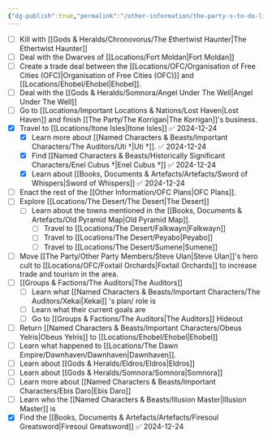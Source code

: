 ```yaml
---
{"dg-publish":true,"permalink":"/other-information/the-party-s-to-do-list/","noteIcon":"","created":"2024-09-06T13:59:06.719+01:00","updated":"2024-12-31T22:33:31.168+00:00"}
---
```


- [ ] Kill with [[Gods & Heralds/Chronovorus/The Ethertwist Haunter\|The Ethertwist Haunter]] 
- [ ] Deal with the Dwarves of [[Locations/Fort Moldan\|Fort Moldan]]
- [ ] Create a trade deal between the [[Locations/OFC/Organisation of Free Cities (OFC)\|Organisation of Free Cities (OFC)]] and [[Locations/Ehobel/Ehobel\|Ehobel]].
- [ ] Deal with the [[Gods & Heralds/Somnora/Angel Under The Well\|Angel Under The Well]]
- [ ] Go to [[Locations/Important Locations & Nations/Lost Haven\|Lost Haven]] and finish [[The Party/The Korrigan\|The Korrigan]]'s business.
- [x] Travel to [[Locations/Itone Isles\|Itone Isles]] ✅ 2024-12-24
	- [x] Learn more about [[Named Characters & Beasts/Important Characters/The Auditors/Uti †\|Uti †]]. ✅ 2024-12-24
	- [x] Find [[Named Characters & Beasts/Historically Significant  Characters/Enel Cubus †\|Enel Cubus †]] ✅ 2024-12-24
	- [x] Learn about [[Books, Documents & Artefacts/Artefacts/Sword of Whispers\|Sword of Whispers]] ✅ 2024-12-24
- [ ] Enact the rest of the [[Other Information/OFC Plans\|OFC Plans]].
- [ ] Explore [[Locations/The Desert/The Desert\|The Desert]]
	- [ ] Learn about the towns mentioned in the [[Books, Documents & Artefacts/Old Pyramid Map\|Old Pyramid Map]].
		- [ ] Travel to [[Locations/The Desert/Falkwayn\|Falkwayn]]
		- [ ] Travel to [[Locations/The Desert/Peyabo\|Peyabo]]
		- [ ] Travel to [[Locations/The Desert/Sumene\|Sumene]]
- [ ] Move [[The Party/Other Party Members/Steve Ulan\|Steve Ulan]]'s hero cult to [[Locations/OFC/Foxtail Orchards\|Foxtail Orchards]] to increase trade and tourism in the area.
- [ ] [[Groups & Factions/The Auditors\|The Auditors]]
	- [ ] Learn what [[Named Characters & Beasts/Important Characters/The Auditors/Xekai\|Xekai]] 's plan/ role is
	- [ ] Learn what their current goals are
	- [ ] Go to [[Groups & Factions/The Auditors\|The Auditors]] Hideout
- [ ] Return [[Named Characters & Beasts/Important Characters/Obeus Yelris\|Obeus Yelris]] to [[Locations/Ehobel/Ehobel\|Ehobel]]
- [ ] Learn what happened to [[Locations/The Dawn Empire/Dawnhaven/Dawnhaven\|Dawnhaven]].
- [ ] Learn about [[Gods & Heralds/Eldros/Eldros\|Eldros]]
- [ ] Learn about [[Gods & Heralds/Somnora/Somnora\|Somnora]] 
- [ ] Learn more about [[Named Characters & Beasts/Important Characters/Ebis Daro\|Ebis Daro]]
- [ ] Learn who the [[Named Characters & Beasts/Illusion Master\|Illusion Master]] is
- [x] Find the [[Books, Documents & Artefacts/Artefacts/Firesoul Greatsword\|Firesoul Greatsword]] ✅ 2024-12-24